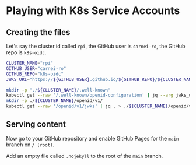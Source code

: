 # Playing with K8s Service Accounts

## Creating the files

Let's say the cluster id called `rpi`, the GitHub user is `carnei-ro`, the GitHub repo is `k8s-oidc`.

```bash
CLUSTER_NAME="rpi"
GITHUB_USER="carnei-ro"
GITHUB_REPO="k8s-oidc"
JWKS_URI="https://${GITHUB_USER}.github.io/${GITHUB_REPO}/${CLUSTER_NAME}/openid/v1/jwks"

mkdir -p "./${CLUSTER_NAME}/.well-known"
kubectl get --raw '/.well-known/openid-configuration' | jq --arg jwks_uri "${JWKS_URI}" '.jwks_uri=$jwks_uri' > ./${CLUSTER_NAME}/.well-known/openid-configuration
mkdir -p ./${CLUSTER_NAME}/openid/v1/
kubectl get --raw '/openid/v1/jwks' | jq . > ./${CLUSTER_NAME}/openid/v1/jwks
```

## Serving content

Now go to your GitHub repository and enable GitHub Pages for the `main` branch on `/ (root)`.

Add an empty file called `.nojekyll` to the root of the `main` branch.

